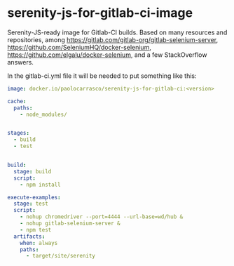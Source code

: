 serenity-js-for-gitlab-ci-image
===============================

Serenity-JS-ready image for Gitlab-CI builds.
Based on many resources and repositories, among
https://gitlab.com/gitlab-org/gitlab-selenium-server,
https://github.com/SeleniumHQ/docker-selenium,
https://github.com/elgalu/docker-selenium,
and a few StackOverflow answers.

In the gitlab-ci.yml file it will be needed to put something like this:

```yml
image: docker.io/paolocarrasco/serenity-js-for-gitlab-ci:<version>

cache:
  paths:
    - node_modules/


stages:
  - build
  - test


build:
  stage: build
  script:
    - npm install

execute-examples:
  stage: test
  script:
    - nohup chromedriver --port=4444 --url-base=wd/hub &
    - nohup gitlab-selenium-server &
    - npm test
  artifacts:
    when: always
    paths:
      - target/site/serenity
```
